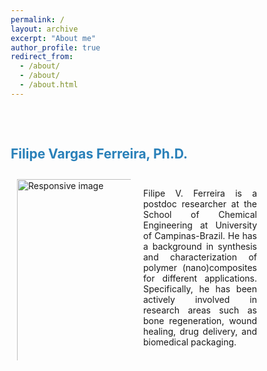 ```yaml
---
permalink: /
layout: archive
excerpt: "About me"
author_profile: true
redirect_from: 
  - /about/
  - /about/
  - /about.html
---
```


<p style="margin-bottom:2cm;"></p>

<p style="margin-bottom:.7cm;"></p>
<head>
<meta name="viewport" content="width=device-width, initial-scale=1">
<style>
* {
  box-sizing: border-box;
}
/* Create two equal columns that floats next to each other */
.column {
  float: left;
  width: 50%;
  padding: 10px;
  height: 300px; /* Should be removed. Only for demonstration */
}
/* Clear floats after the columns */
.row:after {
  content: "";
  display: table;
  clear: both;
}
</style>
</head>

<body>
	
<div class="row">
<h2>
<font color="#2980b9">Filipe Vargas Ferreira, Ph.D.</font>
</h2>	

  <div class="column">
    <img class="img-circle" src="{{ site.baseurl }}images/azul.jpeg" alt="Responsive image" width="450">
  </div>
  <div class="column">
     <p style='text-align: justify;'>Filipe V. Ferreira is a postdoc researcher at the School of Chemical Engineering at University of Campinas-Brazil. He has a background in synthesis and characterization of polymer (nano)composites for different applications. Specifically, he has been actively involved in research areas such as bone regeneration, wound healing, drug delivery, and biomedical packaging.</p>
  </div>
</div>


</body>
